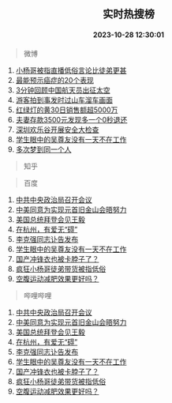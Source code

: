 <div align="center"><h2>实时热搜榜</h2><h4>2023-10-28 12:30:01</h4></div>

> 微博  

1. [小杨哥被指直播低俗言论比徒弟更甚](https://s.weibo.com/weibo?q=%23%E5%B0%8F%E6%9D%A8%E5%93%A5%E8%A2%AB%E6%8C%87%E7%9B%B4%E6%92%AD%E4%BD%8E%E4%BF%97%E8%A8%80%E8%AE%BA%E6%AF%94%E5%BE%92%E5%BC%9F%E6%9B%B4%E7%94%9A%23&t=31&band_rank=1&Refer=top)<br />
2. [最能预示癌症的20个表现](https://s.weibo.com/weibo?q=%23%E6%9C%80%E8%83%BD%E9%A2%84%E7%A4%BA%E7%99%8C%E7%97%87%E7%9A%8420%E4%B8%AA%E8%A1%A8%E7%8E%B0%23&t=31&band_rank=2&Refer=top)<br />
3. [3分钟回顾中国航天员出征太空](https://s.weibo.com/weibo?q=%233%E5%88%86%E9%92%9F%E5%9B%9E%E9%A1%BE%E4%B8%AD%E5%9B%BD%E8%88%AA%E5%A4%A9%E5%91%98%E5%87%BA%E5%BE%81%E5%A4%AA%E7%A9%BA%23&t=31&band_rank=3&Refer=top)<br />
4. [游客拍到事发时过山车溜车画面](https://s.weibo.com/weibo?q=%23%E6%B8%B8%E5%AE%A2%E6%8B%8D%E5%88%B0%E4%BA%8B%E5%8F%91%E6%97%B6%E8%BF%87%E5%B1%B1%E8%BD%A6%E6%BA%9C%E8%BD%A6%E7%94%BB%E9%9D%A2%23&t=31&band_rank=4&Refer=top)<br />
5. [红绿灯的黄30日销售额超5000万](https://s.weibo.com/weibo?q=%23%E7%BA%A2%E7%BB%BF%E7%81%AF%E7%9A%84%E9%BB%8430%E6%97%A5%E9%94%80%E5%94%AE%E9%A2%9D%E8%B6%855000%E4%B8%87%23&t=31&band_rank=5&Refer=top)<br />
6. [夫妻存款3500元发现多一个0秒退还](https://s.weibo.com/weibo?q=%23%E5%A4%AB%E5%A6%BB%E5%AD%98%E6%AC%BE3500%E5%85%83%E5%8F%91%E7%8E%B0%E5%A4%9A%E4%B8%80%E4%B8%AA0%E7%A7%92%E9%80%80%E8%BF%98%23&t=31&band_rank=6&Refer=top)<br />
7. [深圳欢乐谷开展安全大检查](https://s.weibo.com/weibo?q=%23%E6%B7%B1%E5%9C%B3%E6%AC%A2%E4%B9%90%E8%B0%B7%E5%BC%80%E5%B1%95%E5%AE%89%E5%85%A8%E5%A4%A7%E6%A3%80%E6%9F%A5%23&t=31&band_rank=7&Refer=top)<br />
8. [学生眼中的吴尊友没有一天不在工作](https://s.weibo.com/weibo?q=%23%E5%AD%A6%E7%94%9F%E7%9C%BC%E4%B8%AD%E7%9A%84%E5%90%B4%E5%B0%8A%E5%8F%8B%E6%B2%A1%E6%9C%89%E4%B8%80%E5%A4%A9%E4%B8%8D%E5%9C%A8%E5%B7%A5%E4%BD%9C%23&t=31&band_rank=8&Refer=top)<br />
9. [多次梦到同一个人](https://s.weibo.com/weibo?q=%E5%A4%9A%E6%AC%A1%E6%A2%A6%E5%88%B0%E5%90%8C%E4%B8%80%E4%B8%AA%E4%BA%BA&t=31&band_rank=9&Refer=top)<br />

> 知乎  


> 百度  

1. [中共中央政治局召开会议](https://www.baidu.com/s?wd=%E4%B8%AD%E5%85%B1%E4%B8%AD%E5%A4%AE%E6%94%BF%E6%B2%BB%E5%B1%80%E5%8F%AC%E5%BC%80%E4%BC%9A%E8%AE%AE&sa=fyb_news&rsv_dl=fyb_news)<br />
2. [中美同意为实现元首旧金山会晤努力](https://www.baidu.com/s?wd=%E4%B8%AD%E7%BE%8E%E5%90%8C%E6%84%8F%E4%B8%BA%E5%AE%9E%E7%8E%B0%E5%85%83%E9%A6%96%E6%97%A7%E9%87%91%E5%B1%B1%E4%BC%9A%E6%99%A4%E5%8A%AA%E5%8A%9B&sa=fyb_news&rsv_dl=fyb_news)<br />
3. [美国总统拜登会见王毅](https://www.baidu.com/s?wd=%E7%BE%8E%E5%9B%BD%E6%80%BB%E7%BB%9F%E6%8B%9C%E7%99%BB%E4%BC%9A%E8%A7%81%E7%8E%8B%E6%AF%85&sa=fyb_news&rsv_dl=fyb_news)<br />
4. [在杭州，有爱无“碍”](https://www.baidu.com/s?wd=%E5%9C%A8%E6%9D%AD%E5%B7%9E%EF%BC%8C%E6%9C%89%E7%88%B1%E6%97%A0%E2%80%9C%E7%A2%8D%E2%80%9D&sa=fyb_news&rsv_dl=fyb_news)<br />
5. [李克强同志讣告发布](https://www.baidu.com/s?wd=%E6%9D%8E%E5%85%8B%E5%BC%BA%E5%90%8C%E5%BF%97%E8%AE%A3%E5%91%8A%E5%8F%91%E5%B8%83&sa=fyb_news&rsv_dl=fyb_news)<br />
6. [学生眼中的吴尊友没有一天不在工作](https://www.baidu.com/s?wd=%E5%AD%A6%E7%94%9F%E7%9C%BC%E4%B8%AD%E7%9A%84%E5%90%B4%E5%B0%8A%E5%8F%8B%E6%B2%A1%E6%9C%89%E4%B8%80%E5%A4%A9%E4%B8%8D%E5%9C%A8%E5%B7%A5%E4%BD%9C&sa=fyb_news&rsv_dl=fyb_news)<br />
7. [国产冲锋衣也被卡脖子了？](https://www.baidu.com/s?wd=%E5%9B%BD%E4%BA%A7%E5%86%B2%E9%94%8B%E8%A1%A3%E4%B9%9F%E8%A2%AB%E5%8D%A1%E8%84%96%E5%AD%90%E4%BA%86%EF%BC%9F&sa=fyb_news&rsv_dl=fyb_news)<br />
8. [疯狂小杨哥徒弟带货被指低俗](https://www.baidu.com/s?wd=%E7%96%AF%E7%8B%82%E5%B0%8F%E6%9D%A8%E5%93%A5%E5%BE%92%E5%BC%9F%E5%B8%A6%E8%B4%A7%E8%A2%AB%E6%8C%87%E4%BD%8E%E4%BF%97&sa=fyb_news&rsv_dl=fyb_news)<br />
9. [空腹运动减肥效果更好吗？](https://www.baidu.com/s?wd=%E7%A9%BA%E8%85%B9%E8%BF%90%E5%8A%A8%E5%87%8F%E8%82%A5%E6%95%88%E6%9E%9C%E6%9B%B4%E5%A5%BD%E5%90%97%EF%BC%9F&sa=fyb_news&rsv_dl=fyb_news)<br />

> 哔哩哔哩  

1. [中共中央政治局召开会议](https://www.baidu.com/s?wd=%E4%B8%AD%E5%85%B1%E4%B8%AD%E5%A4%AE%E6%94%BF%E6%B2%BB%E5%B1%80%E5%8F%AC%E5%BC%80%E4%BC%9A%E8%AE%AE&sa=fyb_news&rsv_dl=fyb_news)<br />
2. [中美同意为实现元首旧金山会晤努力](https://www.baidu.com/s?wd=%E4%B8%AD%E7%BE%8E%E5%90%8C%E6%84%8F%E4%B8%BA%E5%AE%9E%E7%8E%B0%E5%85%83%E9%A6%96%E6%97%A7%E9%87%91%E5%B1%B1%E4%BC%9A%E6%99%A4%E5%8A%AA%E5%8A%9B&sa=fyb_news&rsv_dl=fyb_news)<br />
3. [美国总统拜登会见王毅](https://www.baidu.com/s?wd=%E7%BE%8E%E5%9B%BD%E6%80%BB%E7%BB%9F%E6%8B%9C%E7%99%BB%E4%BC%9A%E8%A7%81%E7%8E%8B%E6%AF%85&sa=fyb_news&rsv_dl=fyb_news)<br />
4. [在杭州，有爱无“碍”](https://www.baidu.com/s?wd=%E5%9C%A8%E6%9D%AD%E5%B7%9E%EF%BC%8C%E6%9C%89%E7%88%B1%E6%97%A0%E2%80%9C%E7%A2%8D%E2%80%9D&sa=fyb_news&rsv_dl=fyb_news)<br />
5. [李克强同志讣告发布](https://www.baidu.com/s?wd=%E6%9D%8E%E5%85%8B%E5%BC%BA%E5%90%8C%E5%BF%97%E8%AE%A3%E5%91%8A%E5%8F%91%E5%B8%83&sa=fyb_news&rsv_dl=fyb_news)<br />
6. [学生眼中的吴尊友没有一天不在工作](https://www.baidu.com/s?wd=%E5%AD%A6%E7%94%9F%E7%9C%BC%E4%B8%AD%E7%9A%84%E5%90%B4%E5%B0%8A%E5%8F%8B%E6%B2%A1%E6%9C%89%E4%B8%80%E5%A4%A9%E4%B8%8D%E5%9C%A8%E5%B7%A5%E4%BD%9C&sa=fyb_news&rsv_dl=fyb_news)<br />
7. [国产冲锋衣也被卡脖子了？](https://www.baidu.com/s?wd=%E5%9B%BD%E4%BA%A7%E5%86%B2%E9%94%8B%E8%A1%A3%E4%B9%9F%E8%A2%AB%E5%8D%A1%E8%84%96%E5%AD%90%E4%BA%86%EF%BC%9F&sa=fyb_news&rsv_dl=fyb_news)<br />
8. [疯狂小杨哥徒弟带货被指低俗](https://www.baidu.com/s?wd=%E7%96%AF%E7%8B%82%E5%B0%8F%E6%9D%A8%E5%93%A5%E5%BE%92%E5%BC%9F%E5%B8%A6%E8%B4%A7%E8%A2%AB%E6%8C%87%E4%BD%8E%E4%BF%97&sa=fyb_news&rsv_dl=fyb_news)<br />
9. [空腹运动减肥效果更好吗？](https://www.baidu.com/s?wd=%E7%A9%BA%E8%85%B9%E8%BF%90%E5%8A%A8%E5%87%8F%E8%82%A5%E6%95%88%E6%9E%9C%E6%9B%B4%E5%A5%BD%E5%90%97%EF%BC%9F&sa=fyb_news&rsv_dl=fyb_news)<br />
